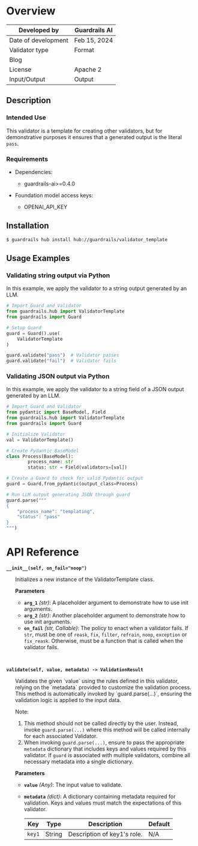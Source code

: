 # Overview

| Developed by | Guardrails AI |
| --- | --- |
| Date of development | Feb 15, 2024 |
| Validator type | Format |
| Blog |  |
| License | Apache 2 |
| Input/Output | Output |

## Description

### Intended Use
This validator is a template for creating other validators, but for demonstrative purposes it ensures that a generated output is the literal `pass`.

### Requirements

* Dependencies:
	- guardrails-ai>=0.4.0

* Foundation model access keys:
	- OPENAI_API_KEY

## Installation

```bash
$ guardrails hub install hub://guardrails/validator_template
```

## Usage Examples

### Validating string output via Python

In this example, we apply the validator to a string output generated by an LLM.

```python
# Import Guard and Validator
from guardrails.hub import ValidatorTemplate
from guardrails import Guard

# Setup Guard
guard = Guard().use(
    ValidatorTemplate
)

guard.validate("pass")  # Validator passes
guard.validate("fail")  # Validator fails
```

### Validating JSON output via Python

In this example, we apply the validator to a string field of a JSON output generated by an LLM.

```python
# Import Guard and Validator
from pydantic import BaseModel, Field
from guardrails.hub import ValidatorTemplate
from guardrails import Guard

# Initialize Validator
val = ValidatorTemplate()

# Create Pydantic BaseModel
class Process(BaseModel):
		process_name: str
		status: str = Field(validators=[val])

# Create a Guard to check for valid Pydantic output
guard = Guard.from_pydantic(output_class=Process)

# Run LLM output generating JSON through guard
guard.parse("""
{
	"process_name": "templating",
	"status": "pass"
}
""")
```

# API Reference

**`__init__(self, on_fail="noop")`**
<ul>
Initializes a new instance of the ValidatorTemplate class.

**Parameters**
- **`arg_1`** *(str)*: A placeholder argument to demonstrate how to use init arguments.
- **`arg_2`** *(str)*: Another placeholder argument to demonstrate how to use init arguments.
- **`on_fail`** *(str, Callable)*: The policy to enact when a validator fails.  If `str`, must be one of `reask`, `fix`, `filter`, `refrain`, `noop`, `exception` or `fix_reask`. Otherwise, must be a function that is called when the validator fails.
</ul>
<br/>

**`validate(self, value, metadata) -> ValidationResult`**
<ul>
Validates the given `value` using the rules defined in this validator, relying on the `metadata` provided to customize the validation process. This method is automatically invoked by `guard.parse(...)`, ensuring the validation logic is applied to the input data.

Note:

1. This method should not be called directly by the user. Instead, invoke `guard.parse(...)` where this method will be called internally for each associated Validator.
2. When invoking `guard.parse(...)`, ensure to pass the appropriate `metadata` dictionary that includes keys and values required by this validator. If `guard` is associated with multiple validators, combine all necessary metadata into a single dictionary.

**Parameters**
- **`value`** *(Any)*: The input value to validate.
- **`metadata`** *(dict)*: A dictionary containing metadata required for validation. Keys and values must match the expectations of this validator.
    
    
    | Key | Type | Description | Default |
    | --- | --- | --- | --- |
    | `key1` | String | Description of key1's role. | N/A |
</ul>
